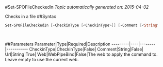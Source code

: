 #Set-SPOFileCheckedIn
*Topic automatically generated on: 2015-04-02*

Checks in a file
##Syntax
```powershell
Set-SPOFileCheckedIn [-CheckinType [<CheckinType>]] [-Comment [<String>]] [-Web [<WebPipeBind>]] -Url [<String>]
```
&nbsp;

##Parameters
Parameter|Type|Required|Description
---------|----|--------|-----------
CheckinType|CheckinType|False|
Comment|String|False|
Url|String|True|
Web|WebPipeBind|False|The web to apply the command to. Leave empty to use the current web.
